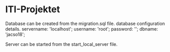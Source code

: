 # ITI-Projektet

Database can be created from the migration.sql file.
database configuration details.
  servername: 'localhost';
  username: 'root';
  password: '';
  dbname: 'jacso18';

Server can be started from the start_local_server file. 
